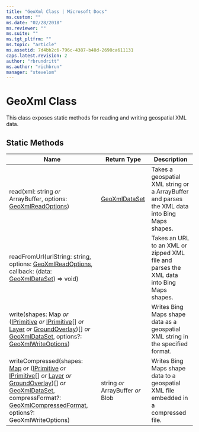 ```yaml
---
title: "GeoXml Class | Microsoft Docs"
ms.custom: ""
ms.date: "02/28/2018"
ms.reviewer: ""
ms.suite: ""
ms.tgt_pltfrm: ""
ms.topic: "article"
ms.assetid: 7d4bb2c6-796c-4387-b48d-2698ca611131
caps.latest.revision: 2
author: "rbrundritt"
ms.author: "richbrun"
manager: "stevelom"
---
```

# GeoXml Class
This class exposes static methods for reading and writing geospatial XML data.

## Static Methods

|Name  | Return Type                       | Description                                                                                   |
|------|-----------------------------------|-----------------------------------------------------------------------------------------------|
| read(xml: string *or* ArrayBuffer, options: [GeoXmlReadOptions](../v8-web-control/geoxmlreadoptions-object.md)) | [GeoXmlDataSet](../v8-web-control/geoxmldataset-object.md) | Takes a geospatial XML string or a ArrayBuffer and parses the XML data into Bing Maps shapes. |
| readFromUrl(urlString: string, options: [GeoXmlReadOptions](../v8-web-control/geoxmlreadoptions-object.md), callback: (data: [GeoXmlDataSet](../v8-web-control/geoxmldataset-object.md)) =&gt; void) | | Takes an URL to an XML or zipped XML file and parses the XML data into Bing Maps shapes.      |
| write(shapes: Map *or* ([IPrimitive](../v8-web-control/iprimitive-class.md) *or* [IPrimitive](../v8-web-control/iprimitive-class.md)\[\] *or* [Layer](../v8-web-control/layer-class.md) *or* [GroundOverlay](../v8-web-control/groundoverlay-class.md))\[\] *or* [GeoXmlDataSet](../v8-web-control/geoxmldataset-object.md), options?: [GeoXmlWriteOptions](../v8-web-control/geoxmlwriteoptions-object.md)) | | Writes Bing Maps shape data as a geospatial XML string in the specified format.        |
| writeCompressed(shapes: [Map](../v8-web-control/map-class.md) *or* ([IPrimitive](../v8-web-control/iprimitive-class.md) *or* [IPrimitive](../v8-web-control/iprimitive-class.md)\[\] *or* [Layer](../v8-web-control/layer-class.md) *or* [GroundOverlay](../v8-web-control/groundoverlay-class.md))\[\] *or* [GeoXmlDataSet](../v8-web-control/geoxmldataset-object.md), compressFormat?: [GeoXmlCompressedFormat](../v8-web-control/geoxmlcompressedformat-enumeration.md), options?: GeoXmlWriteOptions) | string *or* ArrayBuffer *or* Blob | Writes Bing Maps shape data to a geospatial XML file embedded in a compressed file.           |
